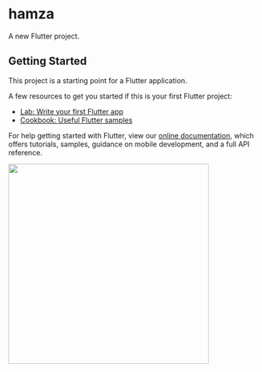 # hamza

A new Flutter project.

## Getting Started

This project is a starting point for a Flutter application.

A few resources to get you started if this is your first Flutter project:

- [Lab: Write your first Flutter app](https://flutter.dev/docs/get-started/codelab)
- [Cookbook: Useful Flutter samples](https://flutter.dev/docs/cookbook)

For help getting started with Flutter, view our
[online documentation](https://flutter.dev/docs), which offers tutorials,
samples, guidance on mobile development, and a full API reference.



<p>
<img src="https://user-images.githubusercontent.com/65761533/107431889-c48ad580-6b2f-11eb-9974-edcb1c670483.png" height="400">
</p>
